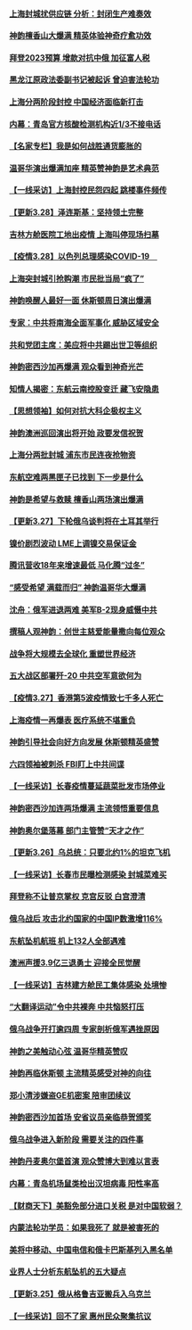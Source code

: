 #### [上海封城扰供应链 分析：封闭生产难奏效](../pages/nf4514/n13679450.md) 
#### [神韵檀香山大爆满  精英体验神奇疗愈功效](../pages/nf4514/n13679092.md) 
#### [拜登2023预算 增款对抗中俄 加征富人税](../pages/nf4514/n13679355.md) 
#### [黑龙江原政法委副书记被起诉 曾迫害法轮功](../pages/nf4514/n13678639.md) 
#### [上海分两阶段封控 中国经济面临新打击](../pages/nf4514/n13679353.md) 
#### [内幕：青岛官方核酸检测机构近1/3不接电话](../pages/nf4514/n13679041.md) 
#### [【名家专栏】我是如何战胜通货膨胀的](../pages/nf4514/n13678858.md) 
#### [温哥华演出爆满加座 精英赞神韵是艺术典范](../pages/nf4514/n13678919.md) 
#### [【一线采访】上海封控民怨四起 跳楼事件频传](../pages/nf4514/n13678660.md) 
#### [【更新3.28】泽连斯基：坚持领土完整](../pages/nf4514/n13678637.md) 
#### [吉林方舱医院工地出疫情 上海叫停现场扫墓](../pages/nf4514/n13678342.md) 
#### [【疫情3.28】以色列总理感染COVID-19　](../pages/nf4514/n13678095.md) 
#### [上海突封城引抢购潮 市民批当局“疯了”](../pages/nf4514/n13677355.md) 
#### [神韵唤醒人最好一面 休斯顿周日演出爆满](../pages/nf4514/n13677806.md) 
#### [专家：中共将南海全面军事化 威胁区域安全](../pages/nf4514/n13677601.md) 
#### [共和党团主席：美应将中共踢出世卫等组织](../pages/nf4514/n13677114.md) 
#### [神韵密西沙加再爆满 观众看到神奇光芒](../pages/nf4514/n13677247.md) 
#### [知情人揭密：东航云南控股变迁 藏飞安隐患](../pages/nf4514/n13677001.md) 
#### [【思想领袖】如何对抗大科企极权主义](../pages/nf4514/n13634492.md) 
#### [神韵澳洲巡回演出将开始 政要发信祝贺](../pages/nf4514/n13660958.md) 
#### [上海分两批封城 浦东市民连夜抢物资](../pages/nf4514/n13676849.md) 
#### [东航空难两黑匣子已找到 下一步是什么](../pages/nf4514/n13676661.md) 
#### [神韵是希望与救赎 檀香山两场演出爆满](../pages/nf4514/n13676664.md) 
#### [【更新3.27】下轮俄乌谈判将在土耳其举行](../pages/nf4514/n13675233.md) 
#### [镍价剧烈波动 LME上调镍交易保证金](../pages/nf4514/n13676740.md) 
#### [腾讯营收18年来增速最低 马化腾“过冬”](../pages/nf4514/n13676698.md) 
#### [“感受希望 满载而归” 神韵温哥华大爆满](../pages/nf4514/n13676541.md) 
#### [沈舟：俄军进退两难 美军B-2现身威慑中共](../pages/nf4514/n13675516.md) 
#### [撰稿人观神韵：创世主慈爱能量撒向每位观众](../pages/nf4514/n13675922.md) 
#### [战争将大规模去全球化 重塑世界经济](../pages/nf4514/n13676641.md) 
#### [五大战区部署歼-20 中共空军意欲何为](../pages/nf4514/n13675009.md) 
#### [【疫情3.27】香港第5波疫情致七千多人死亡](../pages/nf4514/n13675192.md) 
#### [上海疫情一再爆表 医疗系统不堪重负](../pages/nf4514/n13676024.md) 
#### [神韵引导社会向好方向发展 休斯顿精英盛赞](../pages/nf4514/n13676194.md) 
#### [六四领袖被刺杀 FBI盯上中共间谍](../pages/nf4514/n13674635.md) 
#### [【一线采访】长春疫情蔓延蔬菜批发市场停业](../pages/nf4514/n13675774.md) 
#### [神韵密西沙加连两场爆满 主流领悟重要信息](../pages/nf4514/n13675754.md) 
#### [神韵奥尔堡落幕 部门主管赞“天才之作”](../pages/nf4514/n13675659.md) 
#### [【更新3.26】乌总统：只要北约1%的坦克飞机](../pages/nf4514/n13674639.md) 
#### [【一线采访】长春市民曝检测感染 封城菜难买](../pages/nf4514/n13675385.md) 
#### [拜登称不让普京掌权 克宫反驳 白宫澄清](../pages/nf4514/n13675186.md) 
#### [俄乌战后 攻击北约国家的中国IP数激增116%](../pages/nf4514/n13675164.md) 
#### [东航坠机航班 机上132人全部遇难](../pages/nf4514/n13674397.md) 
#### [澳洲声援3.9亿三退勇士 迎接全民觉醒](../pages/nf4514/n13674488.md) 
#### [【一线采访】吉林建方舱民工集体感染 处境惨](../pages/nf4514/n13674662.md) 
#### [“大翻译运动”令中共裸奔 中共恼怒打压](../pages/nf4514/n13674838.md) 
#### [俄乌战争开打逾四周 专家剖析俄军遇挫原因](../pages/nf4514/n13672406.md) 
#### [神韵之美触动心弦 温哥华精英赞叹](../pages/nf4514/n13674603.md) 
#### [神韵再临休斯顿 主流精英感受对神的向往](../pages/nf4514/n13674281.md) 
#### [郑小清涉嫌盗GE机密案 陪审团续议](../pages/nf4514/n13673763.md) 
#### [神韵密西沙加首场 安省议员亲临恭贺颁奖](../pages/nf4514/n13674011.md) 
#### [俄乌战争进入新阶段 需要关注的四件事](../pages/nf4514/n13673379.md) 
#### [神韵丹麦奥尔堡首演 观众赞博大到难以言表](../pages/nf4514/n13673950.md) 
#### [内幕：青岛机场鼠类检出汉坦病毒 阳性率高](../pages/nf4514/n13673558.md) 
#### [【财商天下】美豁免部分进口关税 是对中国软弱？](../pages/nf4514/n13673298.md) 
#### [内蒙法轮功学员：如果我死了 就是被害死的](../pages/nf4514/n13672964.md) 
#### [美将中移动、中国电信和俄卡巴斯基列入黑名单](../pages/nf4514/n13673306.md) 
#### [业界人士分析东航坠机的五大疑点](../pages/nf4514/n13673211.md) 
#### [【更新3.25】俄从格鲁吉亚搬兵入乌克兰](../pages/nf4514/n13672763.md) 
#### [【一线采访】回不了家 惠州民众聚集抗议](../pages/nf4514/n13673073.md) 
